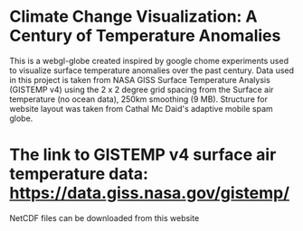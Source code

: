 # Climate Change Visualization: A Century of Temperature Anomalies

This is a webgl-globe created inspired by google chome experiments used to visualize surface temperature anomalies over the past century. Data used in this project is taken from NASA GISS Surface Temperature Analysis (GISTEMP v4) using the 2 x 2 degree grid spacing from the Surface air temperature (no ocean data), 250km smoothing (9 MB). Structure for website layout was taken from Cathal Mc Daid's adaptive mobile spam globe.

# The link to GISTEMP v4 surface air temperature data: https://data.giss.nasa.gov/gistemp/

NetCDF files can be downloaded from this website
